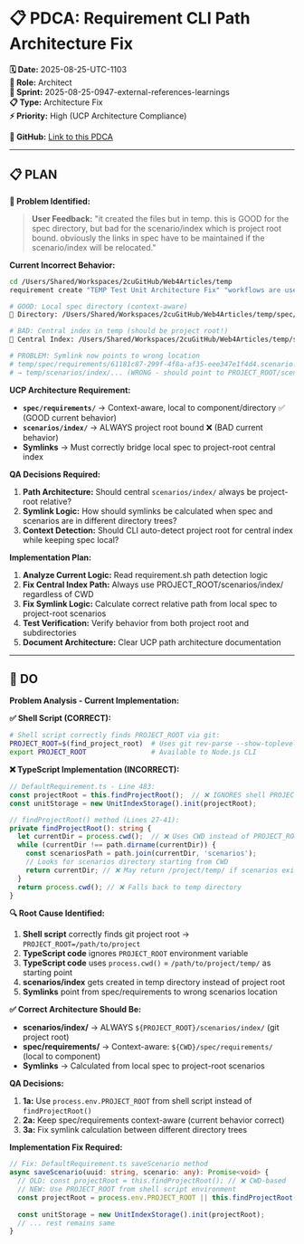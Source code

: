 # 📋 **PDCA: Requirement CLI Path Architecture Fix**

**🗓️ Date:** 2025-08-25-UTC-1103  
**👤 Role:** Architect  
**🎯 Sprint:** 2025-08-25-0947-external-references-learnings  
**📋 Type:** Architecture Fix  
**⚡ Priority:** High (UCP Architecture Compliance)  

**📎 GitHub:** [Link to this PDCA](https://github.com/Cerulean-Circle-GmbH/Web4Articles/blob/release/dev/scrum.pmo/project.journal/2025-08-25-0947-external-references-learnings/pdca/role/architect/2025-08-25-UTC-1103-requirement-cli-path-architecture-fix.md)

---

## **📋 PLAN**

**🎯 Problem Identified:**
> **User Feedback:** "it created the files but in temp. this is GOOD for the spec directory, but bad for the scenario/index which is project root bound. obviously the links in spec have to be maintained if the scenario/index will be relocated."

**Current Incorrect Behavior:**
```bash
cd /Users/Shared/Workspaces/2cuGitHub/Web4Articles/temp
requirement create "TEMP Test Unit Architecture Fix" "workflows are user role specific screen transitions"

# GOOD: Local spec directory (context-aware)
📁 Directory: /Users/Shared/Workspaces/2cuGitHub/Web4Articles/temp/spec/requirements

# BAD: Central index in temp (should be project root!)  
🔗 Central Index: /Users/Shared/Workspaces/2cuGitHub/Web4Articles/temp/scenarios/index/6/1/1/8/1/61181c87-299f-4f8a-af35-eee347e1f4d4.scenario.json

# PROBLEM: Symlink now points to wrong location
# temp/spec/requirements/61181c87-299f-4f8a-af35-eee347e1f4d4.scenario.json 
# → temp/scenarios/index/... (WRONG - should point to PROJECT_ROOT/scenarios/index/...)
```

**UCP Architecture Requirement:**
- **`spec/requirements/`** → Context-aware, local to component/directory ✅ (GOOD current behavior)
- **`scenarios/index/`** → ALWAYS project root bound ❌ (BAD current behavior) 
- **Symlinks** → Must correctly bridge local spec to project-root central index

**QA Decisions Required:**
1. **Path Architecture:** Should central `scenarios/index/` always be project-root relative?
2. **Symlink Logic:** How should symlinks be calculated when spec and scenarios are in different directory trees?
3. **Context Detection:** Should CLI auto-detect project root for central index while keeping spec local?

**Implementation Plan:**
1. **Analyze Current Logic:** Read requirement.sh path detection logic
2. **Fix Central Index Path:** Always use PROJECT_ROOT/scenarios/index/ regardless of CWD
3. **Fix Symlink Logic:** Calculate correct relative path from local spec to project-root scenarios
4. **Test Verification:** Verify behavior from both project root and subdirectories
5. **Document Architecture:** Clear UCP path architecture documentation

---

## **🔧 DO**

**Problem Analysis - Current Implementation:**

**✅ Shell Script (CORRECT):**
```bash
# Shell script correctly finds PROJECT_ROOT via git:
PROJECT_ROOT=$(find_project_root)  # Uses git rev-parse --show-toplevel
export PROJECT_ROOT                # Available to Node.js CLI
```

**❌ TypeScript Implementation (INCORRECT):**
```typescript
// DefaultRequirement.ts - Line 483:
const projectRoot = this.findProjectRoot();  // ❌ IGNORES shell PROJECT_ROOT
const unitStorage = new UnitIndexStorage().init(projectRoot);

// findProjectRoot() method (Lines 27-41):
private findProjectRoot(): string {
  let currentDir = process.cwd();  // ❌ Uses CWD instead of PROJECT_ROOT env var
  while (currentDir !== path.dirname(currentDir)) {
    const scenariosPath = path.join(currentDir, 'scenarios');
    // Looks for scenarios directory starting from CWD
    return currentDir; // ❌ May return /project/temp/ if scenarios exists there
  }
  return process.cwd(); // ❌ Falls back to temp directory
}
```

**🔍 Root Cause Identified:**
1. **Shell script** correctly finds git project root → `PROJECT_ROOT=/path/to/project`
2. **TypeScript code** ignores `PROJECT_ROOT` environment variable
3. **TypeScript code** uses `process.cwd()` = `/path/to/project/temp/` as starting point
4. **scenarios/index** gets created in temp directory instead of project root
5. **Symlinks** point from spec/requirements to wrong scenarios location

**✅ Correct Architecture Should Be:**
- **scenarios/index/** → ALWAYS `${PROJECT_ROOT}/scenarios/index/` (git project root)  
- **spec/requirements/** → Context-aware: `${CWD}/spec/requirements/` (local to component)
- **Symlinks** → Calculated from local spec to project-root scenarios

**QA Decisions:**
1. **1a:** Use `process.env.PROJECT_ROOT` from shell script instead of `findProjectRoot()`
2. **2a:** Keep spec/requirements context-aware (current behavior correct)  
3. **3a:** Fix symlink calculation between different directory trees

**Implementation Fix Required:**
```typescript
// Fix: DefaultRequirement.ts saveScenario method
async saveScenario(uuid: string, scenario: any): Promise<void> {
  // OLD: const projectRoot = this.findProjectRoot(); // ❌ CWD-based
  // NEW: Use PROJECT_ROOT from shell script environment
  const projectRoot = process.env.PROJECT_ROOT || this.findProjectRoot();
  
  const unitStorage = new UnitIndexStorage().init(projectRoot);
  // ... rest remains same
}
```

